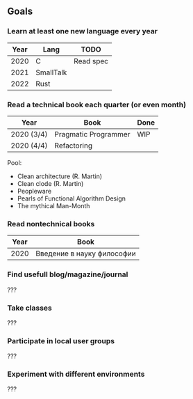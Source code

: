 ## Goals

### Learn at least one new language every year


| Year | Lang      | TODO                |
|------|-----------|---------------------|
| 2020 | C         | Read spec           |
| 2021 | SmallTalk |                     |
| 2022 | Rust      |                     |

### Read a technical book each quarter (or even month)

| Year       | Book                                  | Done |
|------------|---------------------------------------|------|
| 2020 (3/4) | Pragmatic Programmer                  | WIP  |
| 2020 (4/4) | Refactoring                           |      |

Pool:

* Clean architecture (R. Martin)
* Clean clode (R. Martin)
* Peopleware
* Pearls of Functional Algorithm Design
* The mythical Man-Month

### Read nontechnical books

| Year    | Book                       |
|---------|----------------------------|
| 2020    | Введение в науку философии |

### Find usefull blog/magazine/journal

???

### Take classes

???

### Participate in local user groups

???

### Experiment with different environments

???

